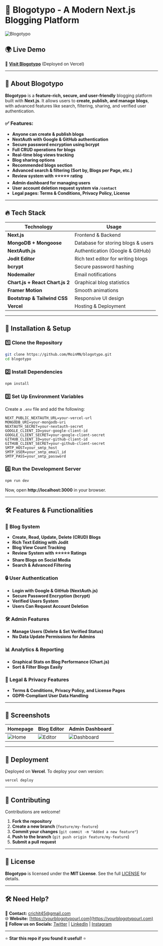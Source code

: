 # 🚀 Blogotypo - A Modern Next.js Blogging Platform

![Blogotypo](https://yourdeployedurl.com/assets/images/favicon.jpg)

## 🌍 Live Demo

🔗 **[Visit Blogotypo](https://yourdeployedurl.com)** (Deployed on Vercel)

---

## 📖 About Blogotypo

**Blogotypo** is a **feature-rich, secure, and user-friendly** blogging platform built with **Next.js**. It allows users to **create, publish, and manage blogs**, with advanced features like search, filtering, sharing, and verified user authentication.

### ✅ Features:
- **Anyone can create & publish blogs**
- **NextAuth with Google & GitHub authentication**
- **Secure password encryption using bcrypt**
- **Full CRUD operations for blogs**
- **Real-time blog views tracking**
- **Blog sharing options**
- **Recommended blogs section**
- **Advanced search & filtering (Sort by, Blogs per Page, etc.)**
- **Review system with ⭐⭐⭐⭐⭐ rating**
- **Admin dashboard for managing users**
- **User account deletion request system via `/contact`**
- **Legal pages: Terms & Conditions, Privacy Policy, License**

---

## 🔥 Tech Stack

| **Technology**                  | **Usage**                          |
| -------------------------------- | ---------------------------------- |
| **Next.js**                      | Frontend & Backend                 |
| **MongoDB + Mongoose**           | Database for storing blogs & users |
| **NextAuth.js**                  | Authentication (Google & GitHub)   |
| **Jodit Editor**                 | Rich text editor for writing blogs |
| **bcrypt**                        | Secure password hashing            |
| **Nodemailer**                    | Email notifications                |
| **Chart.js + React Chart.js 2**   | Graphical blog statistics          |
| **Framer Motion**                 | Smooth animations                  |
| **Bootstrap & Tailwind CSS**      | Responsive UI design               |
| **Vercel**                        | Hosting & Deployment               |

---

## 🚀 Installation & Setup

### **1️⃣ Clone the Repository**
```bash
git clone https://github.com/MoinMN/blogotypo.git
cd blogotypo
```

### **2️⃣ Install Dependencies**
```bash
npm install
```

### **3️⃣ Set Up Environment Variables**
Create a `.env` file and add the following:
```env
NEXT_PUBLIC_NEXTAUTH_URL=your-vercel-url
MONGODB_URI=your-mongodb-uri
NEXTAUTH_SECRET=your-nextauth-secret
GOOGLE_CLIENT_ID=your-google-client-id
GOOGLE_CLIENT_SECRET=your-google-client-secret
GITHUB_CLIENT_ID=your-github-client-id
GITHUB_CLIENT_SECRET=your-github-client-secret
SMTP_HOST=your_smtp_host
SMTP_USER=your_smtp_email_id
SMTP_PASS=your_smtp_password
```

### **4️⃣ Run the Development Server**
```bash
npm run dev
```
Now, open **http://localhost:3000** in your browser.

---

## 🛠 Features & Functionalities

### 📝 **Blog System**
- **Create, Read, Update, Delete (CRUD) Blogs**
- **Rich Text Editing with Jodit**
- **Blog View Count Tracking**
- **Review System with ⭐⭐⭐⭐⭐ Ratings**
- **Share Blogs on Social Media**
- **Search & Advanced Filtering**

### 🔒 **User Authentication**
- **Login with Google & GitHub (NextAuth.js)**
- **Secure Password Encryption (bcrypt)**
- **Verified Users System**
- **Users Can Request Account Deletion**

### 🛠 **Admin Features**
- **Manage Users (Delete & Set Verified Status)**
- **No Data Update Permissions for Admins**

### 📊 **Analytics & Reporting**
- **Graphical Stats on Blog Performance (Chart.js)**
- **Sort & Filter Blogs Easily**

### 📜 **Legal & Privacy Features**
- **Terms & Conditions, Privacy Policy, and License Pages**
- **GDPR-Compliant User Data Handling**

---

## 🎨 Screenshots

| **Homepage**                                         | **Blog Editor**                                          | **Admin Dashboard**                                        |
| ---------------------------------------------------- | -------------------------------------------------------- | ---------------------------------------------------------- |
| ![Home](https://your-url.com/assets/images/home.png) | ![Editor](https://your-url.com/assets/images/editor.png) | ![Dashboard](https://your-url.com/assets/images/admin.png) |

---

## 🚀 Deployment

Deployed on **Vercel**. To deploy your own version:
```bash
vercel deploy
```

---

## 🤝 Contributing

Contributions are welcome!

1. **Fork the repository**
2. **Create a new branch** (`feature/my-feature`)
3. **Commit your changes** (`git commit -m "Added a new feature"`)
4. **Push to the branch** (`git push origin feature/my-feature`)
5. **Submit a pull request**

---

## 📜 License

**Blogotypo** is licensed under the **MIT License**. See the full [LICENSE](https://yourblogotypourl.com/license) for details.

---

## 🛠 Need Help?

📧 **Contact:** [crichit45@gmail.com](mailto:crichit45@gmail.com)  
🌐 **Website:** [https://yourblogotypourl.com](https://yourblogotypourl.com)  
📣 **Follow us on Socials:** [Twitter]((https://x.com/MoinMN5)) | [LinkedIn](https://www.linkedin.com/in/moinnaik/) | [Instagram](https://instagram.com/im_moin45)

---

⭐ **Star this repo if you found it useful!** ⭐

